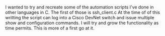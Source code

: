 I wanted to try and recreate some of the automation scripts I've done in other languages in C. The first of those is ssh_client.c At the time of of this writting the script can log into a Cisco DevNet switch and issue multiple show and configuration commands. I will try and grow the functionality as time permits. This is more of a first go at it.
